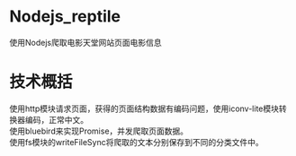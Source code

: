 # Nodejs_reptile
使用Nodejs爬取电影天堂网站页面电影信息
# 技术概括
使用http模块请求页面，获得的页面结构数据有编码问题，使用iconv-lite模块转换器编码，正常中文。<br>
使用bluebird来实现Promise，并发爬取页面数据。<br>
使用fs模块的writeFileSync将爬取的文本分别保存到不同的分类文件中。

